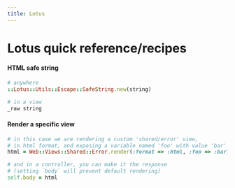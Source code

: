 ```yaml
---
title: Lotus
---
```


# Lotus quick reference/recipes

#### HTML safe string

```ruby
# anywhere
::Lotus::Utils::Escape::SafeString.new(string)

# in a view
_raw string
```

#### Render a specific view

```ruby
# in this case we are rendering a custom 'shared/error' view,
# in html format, and exposing a variable named 'foo' with value 'bar'
html = Web::Views::Shared::Error.render(:format => :html, :foo => :bar)

# and in a controller, you can make it the response
# (setting `body` will prevent default rendering)
self.body = html
```
